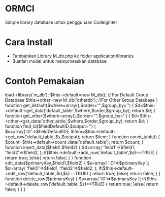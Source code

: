 # ORMCI
Simple library database untuk penggunaan Codeigniter


# Cara Install
- Tambahkan Library M_db.php ke folder application/libraries
- Buatlah model untuk memproseskan database

# Contoh Pemakaian

<?php
defined('BASEPATH') OR exit('No direct script access allowed');
class Sample extends CI_Model
{
	private $default;
	private $other;
	function __construct()
	{
		$this->load->library('m_db');
		$this->default=new M_db(); // For Default Group Database
		$this->other=new M_db('otherdb'); //For Other Group Database
	}
	
	function get_default($where=array(),$order="",$group_by='')
	{
		$d=$this->default->get_data('default_table',$where,$order,$group_by);
		return $d;
	}
	
	function get_other($where=array(),$order="",$group_by='')
	{
		$d=$this->other->get_data('other_table',$where,$order,$group_by);
		return $d;
	}
	
	function find_id($fieldDefaultID,$output='')
	{
		$s=array('ID'=>$fieldDefaultID);
		$item=$this->default->get_row('default_table',$s,$output);
		return $item;
	}
	
	function count_table()
	{
		$count=$this->default->count_data('default_table');
		return $count;
	}
	
	function insert_data($field1,$field2)
	{
		$d=array(
			'field1'=>$field1,
			'field2'=>$field2,
		);
		if($this->default->add_row('default_table',$d)==TRUE)
		{
			return true;
		}else{
			return false;
		}
	}
	
	function edit_data($primaryKey,$field1,$field2)
	{
		$s=array(
			'ID'=>$primaryKey
		);
		$d=array(
			'field1'=>$field1,
			'field2'=>$field2,
		);
		if($this->default->edit_row('default_table',$d,$s)==TRUE)
		{
			return true;
		}else{
			return false;
		}
	}
	
	function delete_row($primaryKey)
	{
		$s=array(
			'ID'=>$primaryKey
		);
		if($this->default->delete_row('default_table',$s)==TRUE)
		{
			return true;
		}else{
			return false;
		}
	}
	
}
